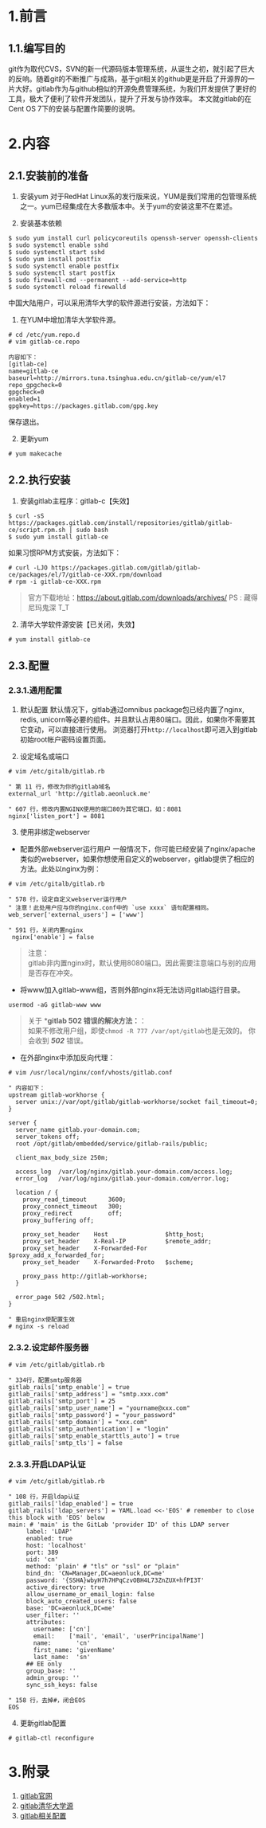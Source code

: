 # 1.前言
## 1.1.编写目的
git作为取代CVS，SVN的新一代源码版本管理系统，从诞生之初，就引起了巨大的反响。随着git的不断推广与成熟，基于git相关的github更是开启了开源界的一片大好。gitlab作为与github相似的开源免费管理系统，为我们开发提供了更好的工具，极大了便利了软件开发团队，提升了开发与协作效率。
本文就gitlab的在Cent OS 7下的安装与配置作简要的说明。

# 2.内容
## 2.1.安装前的准备
1. 安装yum
对于RedHat Linux系的发行版来说，YUM是我们常用的包管理系统之一。yum已经集成在大多数版本中。关于yum的安装这里不在累述。

2. 安装基本依赖
```shell
$ sudo yum install curl policycoreutils openssh-server openssh-clients
$ sudo systemctl enable sshd
$ sudo systemctl start sshd
$ sudo yum install postfix
$ sudo systemctl enable postfix
$ sudo systemctl start postfix
$ sudo firewall-cmd --permanent --add-service=http
$ sudo systemctl reload firewalld
```

中国大陆用户，可以采用清华大学的软件源进行安装，方法如下：
1. 在YUM中增加清华大学软件源。
```shell
# cd /etc/yum.repo.d
# vim gitlab-ce.repo

内容如下：
[gitlab-ce]
name=gitlab-ce
baseurl=http://mirrors.tuna.tsinghua.edu.cn/gitlab-ce/yum/el7
repo_gpgcheck=0
gpgcheck=0
enabled=1
gpgkey=https://packages.gitlab.com/gpg.key
```
保存退出。

2. 更新yum
```shell
# yum makecache
```

## 2.2.执行安装
1. 安装gitlab主程序：gitlab-c【失效】
```shell
$ curl -sS https://packages.gitlab.com/install/repositories/gitlab/gitlab-ce/script.rpm.sh | sudo bash
$ sudo yum install gitlab-ce
``` 
如果习惯RPM方式安装，方法如下：
```shell
# curl -LJO https://packages.gitlab.com/gitlab/gitlab-ce/packages/el/7/gitlab-ce-XXX.rpm/download
# rpm -i gitlab-ce-XXX.rpm
```
> 官方下载地址：https://about.gitlab.com/downloads/archives/
> PS : 藏得尼玛鬼深 T_T

2. 清华大学软件源安装【已关闭，失效】
```shell
# yum install gitlab-ce
```

## 2.3.配置
### 2.3.1.通用配置
1. 默认配置
默认情况下，gitlab通过omnibus package包已经内置了nginx, redis, unicorn等必要的组件。并且默认占用80端口。因此，如果你不需要其它变动，可以直接进行使用。
浏览器打开`http://localhost`即可进入到gitlab初始root帐户密码设置页面。

2. 设定域名或端口
```shell
# vim /etc/gitalb/gitlab.rb

" 第 11 行，修改为你的gitlab域名
external_url 'http://gitlab.aeonluck.me'

" 607 行，修改内置NGINX使用的端口80为其它端口，如：8081
nginx['listen_port'] = 8081
```

3. 使用非绑定webserver
- 配置外部webserver运行用户
一般情况下，你可能已经安装了nginx/apache类似的webserver，如果你想使用自定义的webserver，gitlab提供了相应的方法。此处以nginx为例：
```shell
# vim /etc/gitalb/gitlab.rb

" 578 行，设定自定义webserver运行用户
" 注意！此处用户应与你的nginx.conf中的 `use xxxx` 语句配置相同。
web_server['external_users'] = ['www']

" 591 行，关闭内置nginx
 nginx['enable'] = false
```

> 注意：  
> gitlab非内置nginx时，默认使用8080端口。因此需要注意端口与别的应用是否存在冲突。

- 将www加入gitlab-www组，否则外部nginx将无法访问gitlab运行目录。
```
usermod -aG gitlab-www www
```

> 关于 ***gitlab 502 错误的解决方法：**：  
> 如果不修改用户组，即使`chmod -R 777 /var/opt/gitlab`也是无效的。
> 你会收到 ***502*** 错误。

- 在外部nginx中添加反向代理：
```
# vim /usr/local/nginx/conf/vhosts/gitlab.conf

" 内容如下：
upstream gitlab-workhorse {
  server unix://var/opt/gitlab/gitlab-workhorse/socket fail_timeout=0;
}

server {
  server_name gitlab.your-domain.com;
  server_tokens off;
  root /opt/gitlab/embedded/service/gitlab-rails/public;

  client_max_body_size 250m;

  access_log  /var/log/nginx/gitlab.your-domain.com/access.log;
  error_log   /var/log/nginx/gitlab.your-domain.com/error.log;

  location / {
    proxy_read_timeout      3600;
    proxy_connect_timeout   300;
    proxy_redirect          off;
    proxy_buffering off;

    proxy_set_header    Host                $http_host;
    proxy_set_header    X-Real-IP           $remote_addr;
    proxy_set_header    X-Forwarded-For     $proxy_add_x_forwarded_for;
    proxy_set_header    X-Forwarded-Proto   $scheme;

    proxy_pass http://gitlab-workhorse;
  }

  error_page 502 /502.html;
}

" 重启nginx使配置生效
# nginx -s reload
```

### 2.3.2.设定邮件服务器
```shell
# vim /etc/gitlab/gitlab.rb

" 334行，配置smtp服务器
gitlab_rails['smtp_enable'] = true
gitlab_rails['smtp_address'] = "smtp.xxx.com"
gitlab_rails['smtp_port'] = 25
gitlab_rails['smtp_user_name'] = "yourname@xxx.com"
gitlab_rails['smtp_password'] = "your_password"
gitlab_rails['smtp_domain'] = "xxx.com"
gitlab_rails['smtp_authentication'] = "login"
gitlab_rails['smtp_enable_starttls_auto'] = true
gitlab_rails['smtp_tls'] = false

```

### 2.3.3.开启LDAP认证
```shell
# vim /etc/gitlab/gitlab.rb

" 108 行，开启ldap认证
gitlab_rails['ldap_enabled'] = true
gitlab_rails['ldap_servers'] = YAML.load <<-'EOS' # remember to close this block with 'EOS' below
main: # 'main' is the GitLab 'provider ID' of this LDAP server
     label: 'LDAP'
     enabled: true
     host: 'localhost'
     port: 389
     uid: 'cn'
     method: 'plain' # "tls" or "ssl" or "plain"
     bind_dn: 'CN=Manager,DC=aeonluck,DC=me'
     password: '{SSHA}wbyH7h7HPqCzvOBH4L73ZnZUX+hfPI3T'
     active_directory: true
     allow_username_or_email_login: false 
     block_auto_created_users: false
     base: 'DC=aeonluck,DC=me'
     user_filter: ''
     attributes:
       username: ['cn']
       email:    ['mail', 'email', 'userPrincipalName']
       name:       'cn'
       first_name: 'givenName'
       last_name:  'sn'
     ## EE only
     group_base: ''
     admin_group: ''
     sync_ssh_keys: false

" 158 行，去掉#，闭合EOS
EOS
```

4. 更新gitlab配置
```shell
# gitlab-ctl reconfigure
```

# 3.附录
1. [gitlab官网](https://about.gitlab.com/downloads/)
2. [gitlab清华大学源](https://mirror.tuna.tsinghua.edu.cn/help/gitlab-ce/)   
3. [gitlab相关配置](https://gitlab.com/gitlab-org/omnibus-gitlab/blob/master/doc/settings/nginx.md#setting-the-nginx-listen-port)
